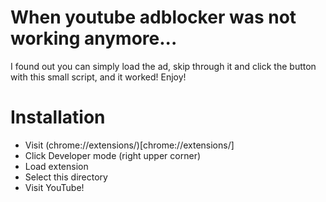 # When youtube adblocker was not working anymore...

I found out you can simply load the ad, skip through it and click the button with this small script, and it worked! Enjoy!

# Installation

- Visit (chrome://extensions/)[chrome://extensions/]
- Click Developer mode (right upper corner)
- Load extension
- Select this directory
- Visit YouTube!